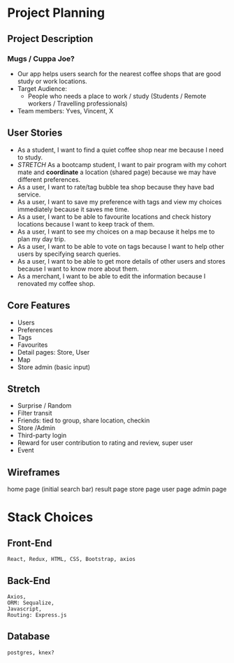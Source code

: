 # Project Planning

## Project Description 
### Mugs / Cuppa Joe?
- Our app helps users search for the nearest coffee shops that are good study or work locations.
- Target Audience:
  - People who needs a place to work / study
    (Students / Remote workers / Travelling professionals)
- Team members: Yves, Vincent, X

## User Stories
- As a student, I want to find a quiet coffee shop near me because I need to study. 
- *STRETCH* As a bootcamp student, I want to pair program with my cohort mate and **coordinate** a location (shared page) because we may  have different preferences. 
- As a user, I want to rate/tag bubble tea shop because they have bad service. 
- As a user, I want to save my preference with tags and view my choices immediately because it saves me time. 
- As a user, I want to be able to favourite locations and check history locations because I want to keep track of them.
- As a user, I want to see my choices on a map because it helps me to plan my day trip.
- As a user, I want to be able to vote on tags because I want to help other users by specifying search queries.
- As a user, I want to be able to get more details of other users and stores because I want to know more about them. 
- As a merchant, I want to be able to edit the information because I renovated my coffee shop.


## Core Features
- Users 
- Preferences
- Tags
- Favourites
- Detail pages: Store, User
- Map
- Store admin (basic input)

## Stretch
- Surprise / Random 
- Filter transit
- Friends: tied to group, share location, checkin
- Store /Admin
- Third-party login
- Reward for user contribution to rating and review, super user
- Event

## Wireframes
home page (initial search bar)
result page 
store page
user page
admin page


# Stack Choices

## Front-End
    React, Redux, HTML, CSS, Bootstrap, axios

## Back-End
    Axios, 
    ORM: Sequalize, 
    Javascript,
    Routing: Express.js

## Database
    postgres, knex?
